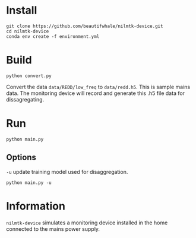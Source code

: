 # Install 

```
git clone https://github.com/beautifwhale/nilmtk-device.git
cd nilmtk-device
conda env create -f environment.yml
```

# Build

`python convert.py`

Convert the data `data/REDD/low_freq` to `data/redd.h5`. This is sample mains
data. The monitoring device will record and generate this .h5 file data for dissagregating.

# Run

`python main.py`

## Options

`-u` update training model used for disaggregation.

`python main.py -u`

# Information

`nilmtk-device` simulates a monitoring device installed in the home connected to
the mains power supply.
